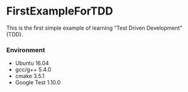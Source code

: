 # FirstExampleForTDD
This is the first simple example of learning "Test Driven Development" (TDD).

### Environment
* Ubuntu 16.04
* gcc/g++ 5.4.0
* cmake 3.5.1
* Google Test 1.10.0
